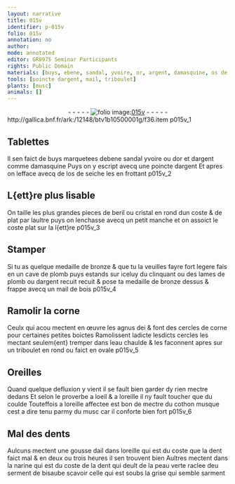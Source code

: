 ```yaml
---
layout: narrative
title: 015v
identifier: p-015v
folio: 015v
annotation: no
author:
mode: annotated
editor: GR8975 Seminar Participants
rights: Public Domain
materials: [buys, ebene, sandal, yvoire, or, argent, damasquine, os de seiche, beril, cristal, bronze, plomb, dargent, bois, corne, eau, cothon, ail]
tools: [poincte dargent, mail, triboulet]
plants: [musc]
animals: []
---
```


<div class="folio" align="center">- - - - - <a href="http://gallica.bnf.fr/ark:/12148/btv1b10500001g/f36.item" target="_blank"><img src="https://cu-mkp.github.io/2017-workshop-edition/assets/photo-icon.png" alt="folio image: " style="display:inline-block; margin-bottom:-3px;"/>015v</a> - - - - - </div> http://gallica.bnf.fr/ark:/12148/btv1b10500001g/f36.item  p015v_1 

## Tablettes

 
Il sen faict de <span class="m">buys</span> marquetees d<span class="m">ebene</span> <span class="m">sandal</span> <span class="m">yvoire</span> ou d<span class="m">or</span> et d<span class="m">argent</span> comme <span class="m">damasquine</span> Puys on y escript avecq une <span class="tl">poincte dargent</span> Et apres on lefface avecq de l<span class="m">os de seiche</span> les en frottant
   p015v_2 

## L{ett}re plus lisable

 
On taille les plus grandes pieces de <span class="m">beril</span> ou <span class="m">cristal</span> en rond dun coste & de plat par laultre puys on lenchasse avecq un petit manche et on assoict le coste plat sur la l{ett}re
   p015v_3 

## Stamper

 
Si tu as quelque medaille de <span class="m">bronze</span> & que tu la veuilles fayre fort legere fais en un cave de <span class="m">plomb</span> puys estands sur iceluy du clinquant ou des lames de <span class="m">plomb</span> ou <span class="m">dargent</span> recuit recuit & pose ta medaille de <span class="m">bronze</span> dessus & frappe avecq un <span class="tl">mail</span> de <span class="m">bois</span>
   p015v_4 

## Ramolir la <span class="m">corne</span>

 
Ceulx qui acou mectent en œuvre les agnus dei & font des cercles de <span class="m">corne</span> pour certaines petites boictes Ramolissent ladicte lesdicts cercles les mectant seulem{ent} tremper dans l<span class="m">eau</span> chaulde & les faconnent apres sur un <span class="tl">triboulet</span> en rond ou faict en ovale
   p015v_5 

## <span class="bp">Oreilles</span>

 
Quand quelque defluxion y vient il se fault bien garder dy rien mectre dedans Et selon le proverbe a l<span class="bp">oeil</span> & a l<span class="bp">oreille</span> il ny fault toucher que du <span class="bp">coulde</span> Touteffois a l<span class="bp">oreille</span> affectee est bon de mectre du <span class="m">cothon</span> musque cest a dire tenu parmy du <span class="pa">musc</span> car il conforte bien fort
   p015v_6 

## Mal des <span class="bp">dent</span>s 

 
Aulcuns mectent une gousse d<span class="m">ail</span> dans l<span class="bp">oreille</span> qui est du coste que la <span class="bp">dent</span> faict mal & en deux ou trois heures il sen trouvent bien Aultres mectent dans la <span class="bp">narine</span> qui est du coste de la <span class="bp">dent</span> qui deult de la peau verte raclee deu serment de bisaube scavoir celle qui est soubs la grise qui semble sarment
 